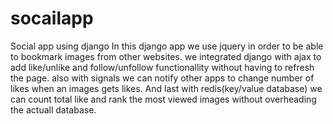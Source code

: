 # socailapp
Social app using django
In this django app we use jquery in order to be able to bookmark images from other websites. 
we integrated django with ajax to add like/unlike and follow/unfollow functionallity without having to refresh the page. also with signals we can notify other apps to change number of likes when an images gets likes.
And last with redis(key/value database) we can count total like and rank the most viewed images without overheading the actuall database.
